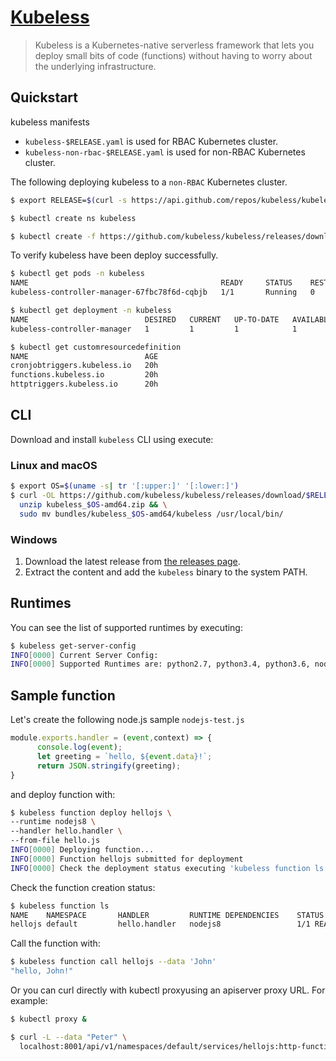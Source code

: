 # [Kubeless](https://kubeless.io/)

> Kubeless is a Kubernetes-native serverless framework that lets you deploy small bits of code (functions) without having to worry about the underlying infrastructure.

## Quickstart

kubeless manifests

- `kubeless-$RELEASE.yaml` is used for RBAC Kubernetes cluster.
- `kubeless-non-rbac-$RELEASE.yaml` is used for non-RBAC Kubernetes cluster.

The following deploying kubeless to a `non-RBAC` Kubernetes cluster.

```sh
$ export RELEASE=$(curl -s https://api.github.com/repos/kubeless/kubeless/releases/latest | grep tag_name | cut -d '"' -f 4)

$ kubectl create ns kubeless

$ kubectl create -f https://github.com/kubeless/kubeless/releases/download/$RELEASE/kubeless-non-rbac-$RELEASE.yaml
```

To verify kubeless have been deploy successfully.

```sh
$ kubectl get pods -n kubeless
NAME                                           READY     STATUS    RESTARTS   AGE
kubeless-controller-manager-67fbc78f6d-cqbjb   1/1       Running   0          20h

$ kubectl get deployment -n kubeless
NAME                          DESIRED   CURRENT   UP-TO-DATE   AVAILABLE   AGE
kubeless-controller-manager   1         1         1            1           20h

$ kubectl get customresourcedefinition
NAME                          AGE
cronjobtriggers.kubeless.io   20h
functions.kubeless.io         20h
httptriggers.kubeless.io      20h
```

## CLI

Download and install `kubeless` CLI using execute:

### Linux and macOS

```sh
$ export OS=$(uname -s| tr '[:upper:]' '[:lower:]')
$ curl -OL https://github.com/kubeless/kubeless/releases/download/$RELEASE/kubeless_$OS-amd64.zip && \
  unzip kubeless_$OS-amd64.zip && \
  sudo mv bundles/kubeless_$OS-amd64/kubeless /usr/local/bin/
```

### Windows

1. Download the latest release from [the releases page](https://github.com/kubeless/kubeless/releases).
2. Extract the content and add the `kubeless` binary to the system PATH.

## Runtimes

You can see the list of supported runtimes by executing:

```sh
$ kubeless get-server-config
INFO[0000] Current Server Config:
INFO[0000] Supported Runtimes are: python2.7, python3.4, python3.6, nodejs6, nodejs8, nodejs_distroless8, ruby2.4, php7.2, go1.10, dotnetcore2.0, java1.8, ballerina0.980.0, jvm1.8
```

## Sample function

Let's create the following node.js sample `nodejs-test.js`

```js
module.exports.handler = (event,context) => {
      console.log(event);
      let greeting = `hello, ${event.data}!`;
      return JSON.stringify(greeting);
}
```

and deploy function with:

```sh
$ kubeless function deploy hellojs \
--runtime nodejs8 \
--handler hello.handler \
--from-file hello.js
INFO[0000] Deploying function...
INFO[0000] Function hellojs submitted for deployment
INFO[0000] Check the deployment status executing 'kubeless function ls hellojs'
```

Check the function creation status:

```sh
$ kubeless function ls
NAME    NAMESPACE       HANDLER         RUNTIME DEPENDENCIES    STATUS
hellojs default         hello.handler   nodejs8                 1/1 READY
```

Call the function with:

```sh
$ kubeless function call hellojs --data 'John'
"hello, John!"
```

Or you can curl directly with kubectl proxyusing an apiserver proxy URL.
For example:

```sh
$ kubectl proxy &

$ curl -L --data "Peter" \
  localhost:8001/api/v1/namespaces/default/services/hellojs:http-function-port/proxy/
```